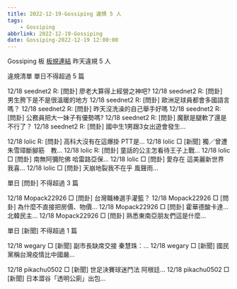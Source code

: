 ```yaml
---
title: 2022-12-19-Gossiping 違規 5 人
tags:
    - Gossiping
abbrlink: 2022-12-19-Gossiping
date: Gossiping-2022-12-19 12:00:00
---
```

Gossiping 板 [板規連結](https://www.ptt.cc/bbs/Gossiping/M.1637425085.A.07D.html)
昨天違規 5 人
<!-- more -->

違規清單
單日不得超過 5 篇

12/18 seednet2 R: [問卦] 廖老大算得上經營之神吧?
12/18 seednet2 R: [問卦] 男生胯下是不是很溫暖的地方
12/18 seednet2 R: [問卦] 歐洲足球員都會多國語言嗎？
12/18 seednet2 R: [問卦] 昨天沒洗澡的自己舉手好嗎
12/18 seednet2 R: [問卦] 公務員把大一妹子有優勢嗎?
12/18 seednet2 R: [問卦] 魔獸是腿軟了還是不行了？
12/18 seednet2 R: [問卦] 國中生1男跟3女出遊會發生…

12/18 lolic R: [問卦] 高科大沒有在這爆掛 PTT是…
12/18 lolic □ [新聞] 獨／曾遭朱雪璋斷腳筋　教…
12/18 lolic R: [問卦] 童話的公主怎看待王子上戰…
12/18 lolic □ [問卦] 南無阿彌陀佛 哈雷路亞保…
12/18 lolic □ [問卦] 愛存在 這美麗新世界 我喜…
12/18 lolic □ [問卦] 天崩地裂我不在乎 風聲雨…

單日 [問卦] 不得超過 3 篇

12/18 Mopack22926 □ [問卦] 台灣職棒選手灌籃？
12/18 Mopack22926 □ [問卦] 為什麼不直接把房價、物價…
12/18 Mopack22926 □ [問卦] 霍華德酸卡達...北韓民主…
12/18 Mopack22926 □ [問卦] 熟悉東南亞朋友們這是什麼…

單日 [新聞] 不得超過 1 篇

12/18 wegary □ [新聞] 副市長缺席交接 秦慧珠：…
12/18 wegary □ [新聞] 國民黨稱台灣疫情比中國嚴…

12/18 pikachu0502 □ [新聞] 世足決賽球迷鬥法 阿根廷…
12/18 pikachu0502 □ [新聞] 日本澀谷「透明公廁」出包…